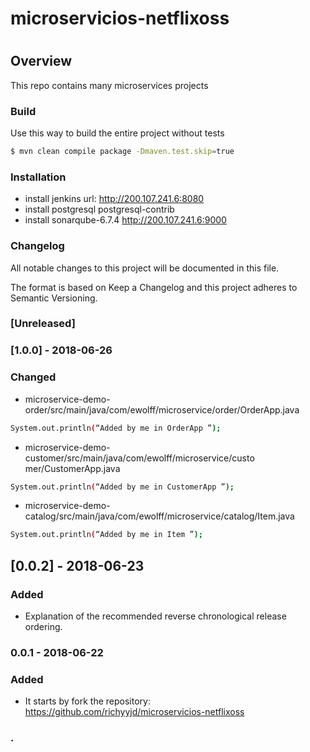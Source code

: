 # microservicios-netflixoss
#
## Overview

This repo contains many microservices projects

### Build
Use this way to build the entire project without tests

```bash
$ mvn clean compile package -Dmaven.test.skip=true
```
### Installation
- install jenkins url: http://200.107.241.6:8080
- install postgresql postgresql-contrib
- install sonarqube-6.7.4 http://200.107.241.6:9000

### Changelog
All notable changes to this project will be documented in this file.

The format is based on Keep a Changelog and this project adheres to Semantic Versioning.
### [Unreleased]

### [1.0.0] - 2018-06-26
### Changed
- microservice-demo-order/src/main/java/com/ewolff/microservice/order/OrderApp.java
```bash
System.out.println(“Added by me in OrderApp ”);
```
- microservice-demo-customer/src/main/java/com/ewolff/microservice/custo
mer/CustomerApp.java
```bash
System.out.println(“Added by me in CustomerApp ”);
```
- microservice-demo-catalog/src/main/java/com/ewolff/microservice/catalog/Item.java
```bash
System.out.println(“Added by me in Item ”);
```
## [0.0.2] - 2018-06-23
### Added
- Explanation of the recommended reverse chronological release ordering.
### 0.0.1 - 2018-06-22
### Added
- It starts by fork the repository: https://github.com/richyyjd/microservicios-netflixoss
### .
